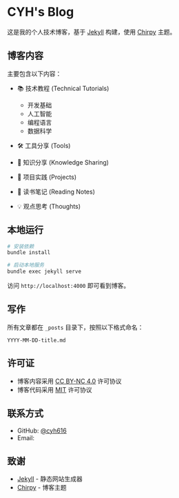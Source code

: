 # CYH's Blog

这是我的个人技术博客，基于 [Jekyll](https://jekyllrb.com/) 构建，使用 [Chirpy](https://github.com/cotes2020/jekyll-theme-chirpy) 主题。

## 博客内容

主要包含以下内容：

- 📚 技术教程 (Technical Tutorials)
  - 开发基础
  - 人工智能
  - 编程语言
  - 数据科学

- 🛠️ 工具分享 (Tools)
- 📖 知识分享 (Knowledge Sharing)
- 🔬 项目实践 (Projects)
- 📝 读书笔记 (Reading Notes)
- 💡 观点思考 (Thoughts)

## 本地运行

```bash
# 安装依赖
bundle install

# 启动本地服务
bundle exec jekyll serve
```

访问 `http://localhost:4000` 即可看到博客。

## 写作

所有文章都在 `_posts` 目录下，按照以下格式命名：

```
YYYY-MM-DD-title.md
```

## 许可证

- 博客内容采用 [CC BY-NC 4.0](https://creativecommons.org/licenses/by-nc/4.0/) 许可协议
- 博客代码采用 [MIT](LICENSE) 许可协议

## 联系方式

- GitHub: [@cyh616](https://github.com/cyh616)
- Email: 

## 致谢

- [Jekyll](https://jekyllrb.com/) - 静态网站生成器
- [Chirpy](https://github.com/cotes2020/jekyll-theme-chirpy) - 博客主题
